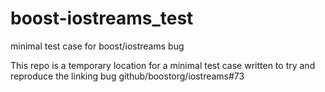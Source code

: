 # boost-iostreams_test
minimal test case for boost/iostreams bug

This repo is a temporary location for a minimal test case written to try and reproduce the linking bug github/boostorg/iostreams#73
